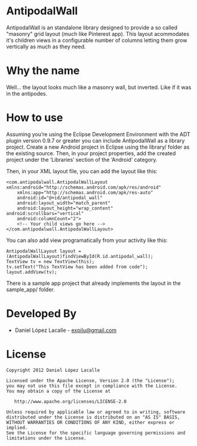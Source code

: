 AntipodalWall
=============

AntipodalWall is an standalone library designed to provide a so called "masonry"
grid layout (much like Pinterest app). This layout acommodates it's children views
in a configurable number of columns letting them grow vertically as much as they need.

Why the name
============
Well... the layout looks much like a masonry wall, but inverted. Like if it was in the antipodes.

How to use
==========
Assuming you’re using the Eclipse Development Environment with the ADT plugin version 0.9.7
or greater you can include AntipodalWall as a library project. Create a new Android project
in Eclipse using the library/ folder as the existing source. Then, in your project properties,
add the created project under the ‘Libraries’ section of the ‘Android’ category.

Then, in your XML layout file, you can add the layout like this:

    <com.antipodalwall.AntipodalWallLayout xmlns:android="http://schemas.android.com/apk/res/android"
    	xmlns:app="http://schemas.android.com/apk/res-auto"
    	android:id="@+id/antipodal_wall"
    	android:layout_width="match_parent"
    	android:layout_height="wrap_content"
	android:scrollbars="vertical"
    	android:columnCount="2">
        <!-- Your child views go here -->
    </com.antipodalwall.AntipodalWallLayout>

You can also add view programatically from your activity like this:

    AntipodalWallLayout layout = (AntipodalWallLayout)findViewById(R.id.antipodal_wall);
    TextView tv = new TextView(this);
    tv.setText("This TextView has been added from code");
    layout.addView(tv);

There is a sample app project that already implements the layout in the sample_app/ folder.

Developed By
============

* Daniel López Lacalle - <expilu@gmail.com>

License
=======

    Copyright 2012 Daniel López Lacalle

    Licensed under the Apache License, Version 2.0 (the "License");
    you may not use this file except in compliance with the License.
    You may obtain a copy of the License at

       http://www.apache.org/licenses/LICENSE-2.0

    Unless required by applicable law or agreed to in writing, software
    distributed under the License is distributed on an "AS IS" BASIS,
    WITHOUT WARRANTIES OR CONDITIONS OF ANY KIND, either express or implied.
    See the License for the specific language governing permissions and
    limitations under the License.
